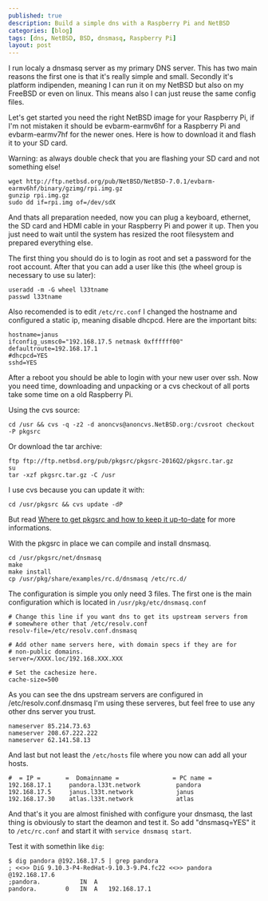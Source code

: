 ```yaml
---
published: true
description: Build a simple dns with a Raspberry Pi and NetBSD
categories: [blog]
tags: [dns, NetBSD, BSD, dnsmasq, Raspberry Pi]
layout: post
---
```


I run localy a dnsmasq server as my primary DNS server. This has two main 
reasons the first one is that it's really simple and small. Secondly it's platform indipenden, meaning 
I can run it on my NetBSD but also on my FreeBSD or even on linux. This means also I can just reuse the same config files. 

Let's get started you need the right NetBSD image for your Raspberry Pi, if I'm not mistaken 
it should be evbarm-earmv6hf for a Raspberry Pi and evbarm-earmv7hf for the newer ones.
Here is how to download it and flash it to your SD card.

Warning: as always double check that you are flashing your SD card and not something else!

```
wget http://ftp.netbsd.org/pub/NetBSD/NetBSD-7.0.1/evbarm-earmv6hf/binary/gzimg/rpi.img.gz
gunzip rpi.img.gz
sudo dd if=rpi.img of=/dev/sdX
```

And thats all preparation needed, now you can plug a keyboard, ethernet, the SD card and HDMI cable in your 
Raspberry Pi and power it up. Then you just need to wait until the system has resized the root filesystem and 
prepared everything else. 

The first thing you should do is to login as root and set a password for the root account.
After that you can add a user like this (the wheel group is necessary to use su later):

```
useradd -m -G wheel l33tname
passwd l33tname
```

Also recomended is to edit `/etc/rc.conf` I changed the hostname and configured a static ip, meaning disable
dhcpcd. Here are the important bits:

```
hostname=janus
ifconfig_usmsc0="192.168.17.5 netmask 0xffffff00"
defaultroute=192.168.17.1
#dhcpcd=YES
sshd=YES
```

After a reboot you should be able to login with your new user over ssh.
Now you need time, downloading and unpacking or a cvs checkout of all ports take some time on a 
old Raspberry Pi.

Using the cvs source:

```
cd /usr && cvs -q -z2 -d anoncvs@anoncvs.NetBSD.org:/cvsroot checkout -P pkgsrc
```

Or download the tar archive:

```
ftp ftp://ftp.netbsd.org/pub/pkgsrc/pkgsrc-2016Q2/pkgsrc.tar.gz
su
tar -xzf pkgsrc.tar.gz -C /usr
```

I use cvs because you can update it with:

```
cd /usr/pkgsrc && cvs update -dP
```

But read [Where to get pkgsrc and how to keep it up-to-date](https://www.netbsd.org/docs/pkgsrc/getting.html) for 
more informations.

With the pkgsrc in place we can compile and install dnsmasq.

```
cd /usr/pkgsrc/net/dnsmasq
make
make install
cp /usr/pkg/share/examples/rc.d/dnsmasq /etc/rc.d/
```

The configuration is simple you only need 3 files. The first one is the main configuration which
is located in `/usr/pkg/etc/dnsmasq.conf`


```
# Change this line if you want dns to get its upstream servers from
# somewhere other that /etc/resolv.conf
resolv-file=/etc/resolv.conf.dnsmasq

# Add other name servers here, with domain specs if they are for
# non-public domains.
server=/XXXX.loc/192.168.XXX.XXX

# Set the cachesize here.
cache-size=500
```

As you can see the dns upstream servers are configured in /etc/resolv.conf.dnsmasq I'm using 
these serveres, but feel free to use any other dns server you trust.

```
nameserver 85.214.73.63
nameserver 208.67.222.222
nameserver 62.141.58.13
```

And last but not least the `/etc/hosts` file where you now can add all your hosts.

```
#  = IP =       =  Domainname =               = PC name =   
192.168.17.1     pandora.l33t.network          pandora
192.168.17.5     janus.l33t.network            janus 
192.168.17.30    atlas.l33t.network            atlas
```

And that's it you are almost finished with configure your dnsmasq, the last thing is obviously 
to start the deamon and test it. So add "dnsmasq=YES" it to `/etc/rc.conf` and start it with `service dnsmasq start`.

Test it with somethin like `dig`:

```
$ dig pandora @192.168.17.5 | grep pandora
; <<>> DiG 9.10.3-P4-RedHat-9.10.3-9.P4.fc22 <<>> pandora @192.168.17.6
;pandora.			IN	A
pandora.		0	IN	A	192.168.17.1
```
